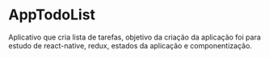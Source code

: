 # AppTodoList
Aplicativo que cria lista de tarefas, objetivo da criação da aplicação foi para estudo de react-native, redux, estados da aplicação e componentização.
